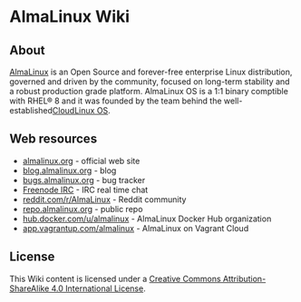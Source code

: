 # AlmaLinux Wiki


## About

[AlmaLinux](https://almalinux.org/) is an Open Source and forever-free enterprise Linux distribution, governed and driven by the community, focused on long-term stability and a robust production grade platform. AlmaLinux OS is a 1:1 binary comptible with RHEL® 8 and it was founded by the team behind the well-established[CloudLinux OS](https://www.cloudlinux.com/all-products/product-overview/cloudlinuxos).


## Web resources

* [almalinux.org](https://almalinux.org/) - official web site
* [blog.almalinux.org](https://blog.almalinux.org) - blog
* [bugs.almalinux.org](https://bugs.almalinux.org) - bug tracker
* [Freenode IRC](irc://irc.freenode.net/almalinux) - IRC real time chat
* [reddit.com/r/AlmaLinux](https://www.reddit.com/r/AlmaLinux/) - Reddit community
* [repo.almalinux.org](https://repo.almalinux.org/) - public repo
* [hub.docker.com/u/almalinux](https://hub.docker.com/u/almalinux) - AlmaLinux Docker Hub organization
* [app.vagrantup.com/almalinux](https://app.vagrantup.com/almalinux) - AlmaLinux on Vagrant Cloud


## License

This Wiki content is licensed under a [Creative Commons Attribution-ShareAlike
4.0 International License](https://creativecommons.org/licenses/by-sa/4.0/).
